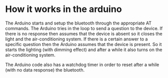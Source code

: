 <h1>How it works in the arduino</h1>

The Arduino starts and setup the bluetooth through the appropriate AT commands. The Arduino tries in the loop to send a question to the device. If there is no response then assumes that the device is absent so it closes the light and the air-conditioning system. If there is a certain answer to a specific question then the Arduino assumes that the device is present. So it starts the lighting (with dimming effect) and after a while it also turns on the air-conditioning system.

The Arduino code also has a watchdog timer in order to reset after a while (with no data response) the bluetooth.
